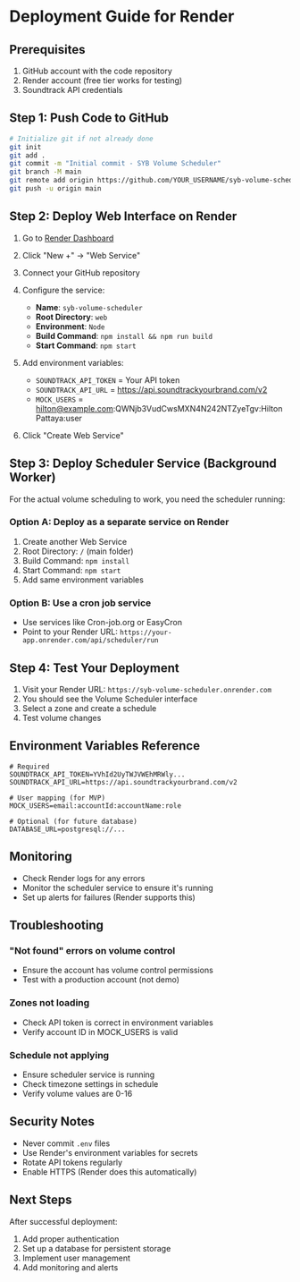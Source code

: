 # Deployment Guide for Render

## Prerequisites

1. GitHub account with the code repository
2. Render account (free tier works for testing)
3. Soundtrack API credentials

## Step 1: Push Code to GitHub

```bash
# Initialize git if not already done
git init
git add .
git commit -m "Initial commit - SYB Volume Scheduler"
git branch -M main
git remote add origin https://github.com/YOUR_USERNAME/syb-volume-scheduler.git
git push -u origin main
```

## Step 2: Deploy Web Interface on Render

1. Go to [Render Dashboard](https://dashboard.render.com/)
2. Click "New +" → "Web Service"
3. Connect your GitHub repository
4. Configure the service:
   - **Name**: `syb-volume-scheduler`
   - **Root Directory**: `web`
   - **Environment**: `Node`
   - **Build Command**: `npm install && npm run build`
   - **Start Command**: `npm start`
5. Add environment variables:
   - `SOUNDTRACK_API_TOKEN` = Your API token
   - `SOUNDTRACK_API_URL` = https://api.soundtrackyourbrand.com/v2
   - `MOCK_USERS` = hilton@example.com:QWNjb3VudCwsMXN4N242NTZyeTgv:Hilton Pattaya:user

6. Click "Create Web Service"

## Step 3: Deploy Scheduler Service (Background Worker)

For the actual volume scheduling to work, you need the scheduler running:

### Option A: Deploy as a separate service on Render
1. Create another Web Service
2. Root Directory: `/` (main folder)
3. Build Command: `npm install`
4. Start Command: `npm start`
5. Add same environment variables

### Option B: Use a cron job service
- Use services like Cron-job.org or EasyCron
- Point to your Render URL: `https://your-app.onrender.com/api/scheduler/run`

## Step 4: Test Your Deployment

1. Visit your Render URL: `https://syb-volume-scheduler.onrender.com`
2. You should see the Volume Scheduler interface
3. Select a zone and create a schedule
4. Test volume changes

## Environment Variables Reference

```env
# Required
SOUNDTRACK_API_TOKEN=YVhId2UyTWJVWEhMRWly...
SOUNDTRACK_API_URL=https://api.soundtrackyourbrand.com/v2

# User mapping (for MVP)
MOCK_USERS=email:accountId:accountName:role

# Optional (for future database)
DATABASE_URL=postgresql://...
```

## Monitoring

- Check Render logs for any errors
- Monitor the scheduler service to ensure it's running
- Set up alerts for failures (Render supports this)

## Troubleshooting

### "Not found" errors on volume control
- Ensure the account has volume control permissions
- Test with a production account (not demo)

### Zones not loading
- Check API token is correct in environment variables
- Verify account ID in MOCK_USERS is valid

### Schedule not applying
- Ensure scheduler service is running
- Check timezone settings in schedule
- Verify volume values are 0-16

## Security Notes

- Never commit `.env` files
- Use Render's environment variables for secrets
- Rotate API tokens regularly
- Enable HTTPS (Render does this automatically)

## Next Steps

After successful deployment:
1. Add proper authentication
2. Set up a database for persistent storage
3. Implement user management
4. Add monitoring and alerts